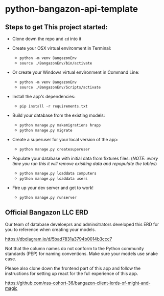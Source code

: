 # python-bangazon-api-template

## Steps to get This project started:

* Clone down the repo and `cd` into it

* Create your OSX virtual environment in Terminal:

  * `python -m venv BangazonEnv`
  * `source ./BangazonEnv/bin/activate`

* Or create your Windows virtual environment in Command Line:

  * `python -m venv BangazonEnv`
  * `source ./BangazonEnv/Scripts/activate`

* Install the app's dependencies:

  * `pip install -r requirements.txt`

* Build your database from the existing models:

  * `python manage.py makemigrations hrapp`
  * `python manage.py migrate`

* Create a superuser for your local version of the app:

  * `python manage.py createsuperuser`

* Populate your database with initial data from fixtures files: (_NOTE: every time you run this it will remove exisiting data and repopulate the tables_)

  * `python manage.py loaddata computers`
  * `python manage.py loaddata users`

* Fire up your dev server and get to work!

  * `python manage.py runserver`


## Official Bangazon LLC ERD

Our team of database develoeprs and adminsitrators developed this ERD for you to reference when creating your models.

https://dbdiagram.io/d/5bad7831a3794b0014b3ccc7

Not that the column names do not conform to the Python community standards (PEP) for naming conventions. Make sure your models use snake case.


Please also clone down the frontend part of this app and follow the instructions for setting up react for the full experience of this app.

https://github.com/nss-cohort-36/bangazon-client-lords-of-might-and-magic
